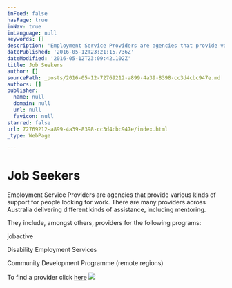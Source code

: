 ```yaml
---
inFeed: false
hasPage: true
inNav: true
inLanguage: null
keywords: []
description: 'Employment Service Providers are agencies that provide various kinds of support for people looking for work. There are many providers across Australia delivering different kinds of assistance, including mentoring.'
datePublished: '2016-05-12T23:21:15.736Z'
dateModified: '2016-05-12T23:09:42.102Z'
title: Job Seekers
author: []
sourcePath: _posts/2016-05-12-72769212-a899-4a39-8398-cc3d4cbc947e.md
authors: []
publisher:
  name: null
  domain: null
  url: null
  favicon: null
starred: false
url: 72769212-a899-4a39-8398-cc3d4cbc947e/index.html
_type: WebPage

---
```

# Job Seekers

Employment Service Providers are agencies that provide various kinds of support for people looking for work. There are many providers across Australia delivering different kinds of assistance, including mentoring.

They include, amongst others, providers for the following programs:

jobactive

Disability Employment Services

Community Development Programme (remote regions)

To find a provider click [here][0]
![](https://the-grid-user-content.s3-us-west-2.amazonaws.com/97f0c67f-98e8-4874-8f59-e75e42d20d47.jpg)

[0]: https://jobsearch.gov.au/serviceproviders/search?jsk=1